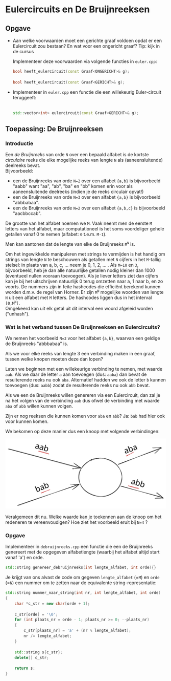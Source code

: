 # Eulercircuits en De Bruijnreeksen

## Opgave

*   Aan welke voorwaarden moet een gerichte graaf voldoen opdat er een Eulercircuit zou bestaan? En wat voor een ongericht graaf? Tip: kijk in de cursus

    Implementeer deze voorwaarden via volgende functies in `euler.cpp`:
    
    ```cpp
    bool heeft_eulercircuit(const Graaf<ONGERICHT>& g);

    bool heeft_eulercircuit(const Graaf<GERICHT>& g);
    ```

*   Implementeer in `euler.cpp` een functie die een willekeurig Euler-circuit teruggeeft:

    ```cpp

    std::vector<int> eulercircuit(const Graaf<GERICHT>& g);
    ```

## Toepassing: De Bruijnreeksen

### Introductie

Een _de Bruijnreeks_ van orde `N` over een bepaald alfabet is de kortste _circulaire_ reeks die elke mogelijke reeks van lengte `N` als (aaneensluitende) deelreeks bevat.  
Bijvoorbeeld:

*   een de Bruijnreeks van orde `N=2` over een alfabet `{a,b}` is bijvoorbeeld "aabb" want "aa", "ab", "ba" en "bb" komen erin voor als aaneensluitende deelreeks (indien je de reeks circulair opvat!)
*   een de Bruijnreeks van orde `N=3` over een alfabet `{a,b}` is bijvoorbeeld "abbbabaa".
*   een de Bruijnreeks van orde `N=2` over een alfabet `{a,b,c}` is bijvoorbeeld "aacbbccab".

De grootte van het alfabet noemen we `M`. Vaak neemt men de eerste `M` letters van het alfabet, maar computationeel is het soms voordeliger gehele getallen vanaf 0 te nemen (alfabet: `0` t.e.m. `M-1`).

Men kan aantonen dat de lengte van elke de Bruijnreeks <code>M<sup>N</sup></code> is.

Om het ingewikkelde manipuleren met strings te vermijden is het handig om strings van lengte `N` te beschouwen als getallen met `N` cijfers in het `M`-tallig stelsel: in plaats van a, b, c, ... neem je 0, 1, 2, ... . Als `M=10` en `3`, bijvoorbeeld, heb je dan alle natuurlijke getallen nodig kleiner dan 1000 (eventueel nullen vooraan toevoegen). Als je liever letters ziet dan cijfers kan je bij het uitschrijven natuurlijk 0 terug omzetten naar a, 1 naar b, en zo voorts. De nummers zijn in feite hashcodes die efficiënt berekend kunnen worden d.m.v. de regel van Horner. Er zijn <code>M<sup>N</sup></code> mogelijke woorden van lengte `N` uit een alfabet met `M` letters. De hashcodes liggen dus in het interval <code>[0,M<sup>N</sup>[</code>.  
Omgekeerd kan uit elk getal uit dit interval een woord afgeleid worden ("unhash").


### Wat is het verband tussen De Bruijnreeksen en Eulercircuits?

We nemen het voorbeeld `N=3` voor het alfabet `{a,b}`, waarvan een geldige de Bruijnreeks "abbbabaa" is.

Als we voor elke reeks van lengte 3 een verbinding maken in een graaf, tussen welke knopen moeten deze dan lopen?

Laten we beginnen met een willekeurige verbinding te nemen, met waarde `aab`. 
Als we daar de letter `a` aan toevoegen (dus: `aaba`) dan bevat de resulterende reeks nu ook `aba`. Alternatief hadden 
we ook de letter `b` kunnen toevoegen (dus: `aabb`) zodat de resulterende reeks nu ook `abb` bevat.

Als we een de Bruijnreeks willen genereren via een Eulercircuit, dan zal je na het volgen van de verbinding `aab` dus 
ofwel de verbinding met waarde `aba` of `abb` willen kunnen volgen.

Zijn er nog reeksen die kunnen komen voor `aba` en `abb`? Ja: `bab` had hier ook voor kunnen komen.

We bekomen op deze manier dus een knoop met volgende verbindingen:

![](images/debruijn.svg)

Veralgemeen dit nu. Welke waarde kan je toekennen aan de knoop om het redeneren te vereenvoudigen?
Hoe ziet het voorbeeld eruit bij `N=4` ?  

### Opgave

Implementeer in `debruijnreeks.cpp` een functie die een de Bruijnreeks genereert met de 
opgegeven alfabetlengte (waarbij het alfabet altijd start vanaf 'a') en orde. 

```cpp
std::string genereer_debruijnreeks(int lengte_alfabet, int orde){}
```

Je krijgt van ons alvast de code om gegeven `lengte_alfabet` (=`M`) en `orde` (=`N`) een nummer om te zetten naar de 
equivalente string-representatie:

```cpp
std::string nummer_naar_string(int nr, int lengte_alfabet, int orde)
{
    char *c_str = new char[orde + 1];

    c_str[orde] = '\0';
    for (int plaats_nr = orde - 1; plaats_nr >= 0; --plaats_nr)
    {
        c_str[plaats_nr] = 'a' + (nr % lengte_alfabet);
        nr /= lengte_alfabet;
    }

    std::string s{c_str};
    delete[] c_str;

    return s;
}
```
